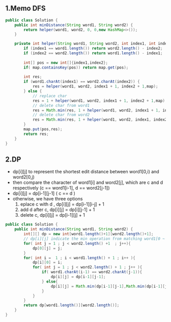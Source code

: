 ## 1.Memo DFS

```java
public class Solution {
    public int minDistance(String word1, String word2) {
        return helper(word1, word2, 0, 0,new HashMap<>());
    }

    private int helper(String word1, String word2, int index1, int index2 , Map<int[],Integer> map) {
        if (index1 == word1.length()) return word2.length() - index2;
        if (index2 == word2.length()) return word1.length() - index1;
        
        int[] pos = new int[]{index1,index2};
        if( map.containsKey(pos)) return map.get(pos);
        
        int res;
        if (word1.charAt(index1) == word2.charAt(index2)) {
            res = helper(word1, word2, index1 + 1, index2 + 1,map);
        } else {
            // replace char
            res = 1 + helper(word1, word2, index1 + 1, index2 + 1,map);
            // delete char from word1
            res = Math.min(res, 1 + helper(word1, word2, index1 + 1, index2,map));
            // delete char from word2
            res = Math.min(res, 1 + helper(word1, word2, index1, index2 + 1,map));
        }
        map.put(pos,res);
        return res;
    }
}
```


## 2.DP
* dp[i][j] to represent the shortest edit distance between word1[0,i) and word2[0,j)
* then compare the character of word1[i] and word2[j], which are c and d respectively (c == word1[i-1], d == word2[j-1])
* dp[i][j] = dp[i-1][j-1] ( c == d ) 
* otherwise, we have three options
	1. eplace c with d , dp[i][j] = dp[i-1][i-j] + 1
	2. add d after c, dp[i][j] = dp[i][j-1] + 1
	3. delete c, dp[i][j] = dp[i-1][j] + 1 

```java
public class Solution {
    public int minDistance(String word1, String word2) {
        int[][] dp = new int[word1.length()+1][word2.length()+1];
        // dp[i][j] indicate the min operation from matching word1[0 ~ i-1] and word2[0 ~ j-1] 
        for( int j = 1 ; j < word2.length() +1  ; j++){
            dp[0][j] = j;
        }
        for( int i =  1 ; i < word1.length() + 1 ; i++ ){
            dp[i][0] = i;
            for( int j = 1 ; j < word2.length() + 1 ; j++ ){
                if( word1.charAt(i-1) == word2.charAt(j-1)){
                    dp[i][j] = dp[i-1][j-1];
                } else{
                    dp[i][j] = Math.min(dp[i-1][j-1],Math.min(dp[i-1][j],dp[i][j-1])) + 1;
                }
            }
        }
        return dp[word1.length()][word2.length()];
    }
}

```